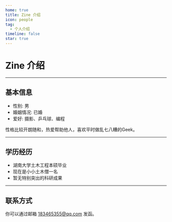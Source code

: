 ```yaml
---
home: true
title: Zine 介绍
icon: people
tag:
  - 个人介绍
timeline: false
star: true
---
```



# Zine 介绍

---

## 基本信息

- 性别: 男
- 婚姻情况: 已婚
- 爱好: 摄影、乒乓球、编程

性格比较开朗随和，热爱帮助他人，喜欢平时做乱七八糟的Geek。

---

## 学历经历

- 湖南大学土木工程本硕毕业
- 现在是小小土木僧一名
- 暂无特别突出的科研成果

---

## 联系方式

你可以通过邮箱 183465355@qq.com 发函。
